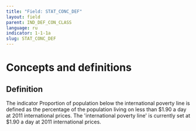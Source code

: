 ```yaml
---
title: "Field: STAT_CONC_DEF"
layout: field
parent: IND_DEF_CON_CLASS
language: ru
indicator: 1-1-1a
slug: STAT_CONC_DEF
---
```

# Concepts and definitions

## Definition

The indicator Proportion of population below the international poverty line is defined as the percentage of the population living on less than $1.90 a day at 2011 international prices. The 'international poverty line' is currently set at $1.90 a day at 2011 international prices.